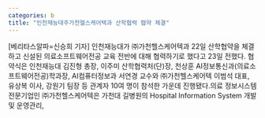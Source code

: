 ```yaml
---
categories: b
title: "인천재능대주가천헬스케어텍과 산학협력 협약 체결"
---
```

[베리타스알파=신승희 기자] 인천재능대가 ㈜가천헬스케어텍과 22일 산학협약을 체결하고 신설된 의료소프트웨어전공 교육 전반에 대해 협력하기로 했다고 23일 전했다. 협약식은 인천재능대 김진형 총장, 이주미 산학협력처(단)장, 천상훈 AI정보통신과(의료소프트웨어전공)학과장, AI컴퓨터정보과 서연경 교수와 ㈜가천헬스케어텍 이범석 대표, 유상복 이사, 강원기 팀장 등 관계자 10여 명이 참석한 가운데 진행됐다.의료 정보시스템 전문기업인 ㈜가천헬스케어텍은 가천대 길병원의 Hospital Information System 개발 및 운영관리,